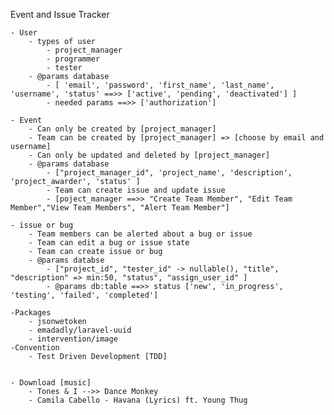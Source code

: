 Event and Issue Tracker

    - User
        - types of user  
            - project_manager
            - programmer
            - tester
        - @params database
            - [ 'email', 'password', 'first_name', 'last_name', 'username', 'status' ==>> ['active', 'pending', 'deactivated'] ]
            - needed params ==>> ['authorization']
            
    - Event
        - Can only be created by [project_manager]
        - Team can be created by [project_manager] => [choose by email and username]
        - Can only be updated and deleted by [project_manager]
        - @params database
            - ["project_manager_id", 'project_name', 'description', 'project_awarder', 'status' ]
            - Team can create issue and update issue
            - [poject_manager ==>> "Create Team Member", "Edit Team Member","View Team Members", "Alert Team Member"]
            
    - issue or bug
        - Team members can be alerted about a bug or issue
        - Team can edit a bug or issue state
        - Team can create issue or bug
        - @params databse
            - ["project_id", "tester_id" -> nullable(), "title", "description" => min:50, "status", "assign_user_id" ]
            - @params db:table ==>> status ['new', 'in_progress', 'testing', 'failed', 'completed']
   
    -Packages
        - jsonwetoken
        - emadadly/laravel-uuid
        - intervention/image
    -Convention
        - Test Driven Development [TDD]
        
        
    - Download [music]
        - Tones & I -->> Dance Monkey
        - Camila Cabello - Havana (Lyrics) ft. Young Thug
